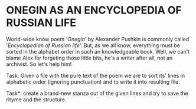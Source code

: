 # ONEGIN AS AN ENCYCLOPEDIA OF RUSSIAN LIFE

World-wide know poem '*Onegin*' by Alexander Pushkin is commonly called '*Encyclopedian of Russian life*'. But, as we all know, everything must be sorted in the alphabet order in such an knowledgeable book. Well, we can't blame Alex for forgeting those little bits, he's a writer after all, not an archivist.
So let's help him!

Task: Given a file with the pure text of the poem we are to sort its' lines in alphabetic order (ignoring punctuation) and to write it into resulting file.

Task*: create a brand-new stanza out of the given lines and try to save the rhyme and the structure.